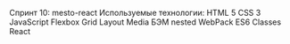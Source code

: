 Спринт 10: mesto-react
Используемые технологии:
HTML 5
CSS 3
JavaScript
Flexbox
Grid Layout
Media
БЭМ nested
WebPack
ES6 Classes
React